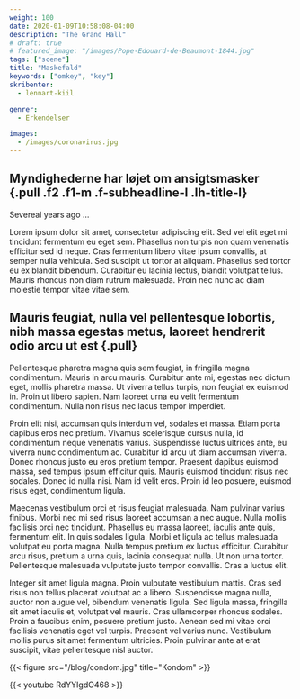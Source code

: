 ```yaml
---
weight: 100
date: 2020-01-09T10:58:08-04:00
description: "The Grand Hall"
# draft: true
# featured_image: "/images/Pope-Edouard-de-Beaumont-1844.jpg"
tags: ["scene"]
title: "Maskefald"
keywords: ["omkey", "key"]
skribenter:
  - lennart-kiil

genrer:
  - Erkendelser

images:
  - /images/coronavirus.jpg
---
```


## Myndighederne har løjet om ansigtsmasker {.pull .f2 .f1-m .f-subheadline-l .lh-title-l}

Severeal years ago ...


Lorem ipsum dolor sit amet, consectetur adipiscing elit. Sed vel elit eget mi tincidunt fermentum eu eget sem. Phasellus non turpis non quam venenatis efficitur sed id neque. Cras fermentum libero vitae ipsum convallis, at semper nulla vehicula. Sed suscipit ut tortor at aliquam. Phasellus sed tortor eu ex blandit bibendum. Curabitur eu lacinia lectus, blandit volutpat tellus. Mauris rhoncus non diam rutrum malesuada. Proin nec nunc ac diam molestie tempor vitae vitae sem.

## Mauris feugiat, nulla vel pellentesque lobortis, nibh massa egestas metus, laoreet hendrerit odio arcu ut est {.pull}

Pellentesque pharetra magna quis sem feugiat, in fringilla magna condimentum. Mauris in arcu mauris. Curabitur ante mi, egestas nec dictum eget, mollis pharetra massa. Ut viverra tellus turpis, non feugiat ex euismod in. Proin ut libero sapien. Nam laoreet urna eu velit fermentum condimentum. Nulla non risus nec lacus tempor imperdiet.

Proin elit nisi, accumsan quis interdum vel, sodales et massa. Etiam porta dapibus eros nec pretium. Vivamus scelerisque cursus nulla, id condimentum neque venenatis varius. Suspendisse luctus ultrices ante, eu viverra nunc condimentum ac. Curabitur id arcu ut diam accumsan viverra. Donec rhoncus justo eu eros pretium tempor. Praesent dapibus euismod massa, sed tempus ipsum efficitur quis. Mauris euismod tincidunt risus nec sodales. Donec id nulla nisi. Nam id velit eros. Proin id leo posuere, euismod risus eget, condimentum ligula.

Maecenas vestibulum orci et risus feugiat malesuada. Nam pulvinar varius finibus. Morbi nec mi sed risus laoreet accumsan a nec augue. Nulla mollis facilisis orci nec tincidunt. Phasellus eu massa laoreet, iaculis ante quis, fermentum elit. In quis sodales ligula. Morbi et ligula ac tellus malesuada volutpat eu porta magna. Nulla tempus pretium ex luctus efficitur. Curabitur arcu risus, pretium a urna quis, lacinia consequat nulla. Ut non urna tortor. Pellentesque malesuada vulputate justo tempor convallis. Cras a luctus elit.

Integer sit amet ligula magna. Proin vulputate vestibulum mattis. Cras sed risus non tellus placerat volutpat ac a libero. Suspendisse magna nulla, auctor non augue vel, bibendum venenatis ligula. Sed ligula massa, fringilla sit amet iaculis et, volutpat vel mauris. Cras ullamcorper rhoncus sodales. Proin a faucibus enim, posuere pretium justo. Aenean sed mi vitae orci facilisis venenatis eget vel turpis. Praesent vel varius nunc. Vestibulum mollis purus sit amet fermentum ultricies. Proin pulvinar ante at erat suscipit, vitae pellentesque nisl auctor.



{{< figure src="/blog/condom.jpg" title="Kondom" >}}



{{< youtube RdYYIgdO468 >}}
